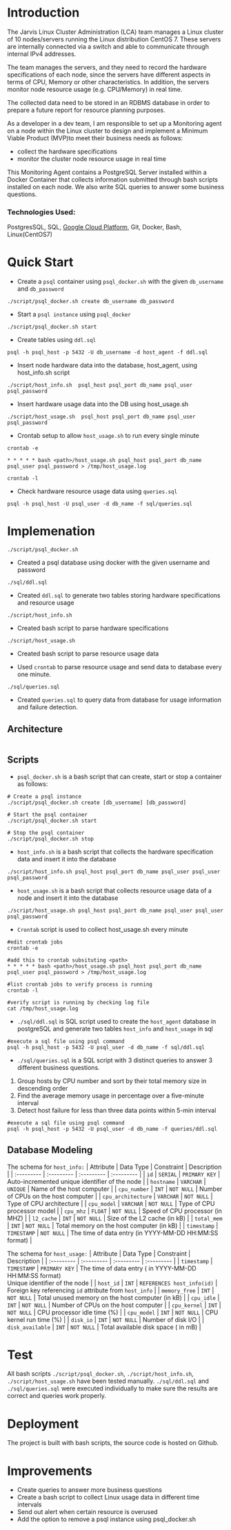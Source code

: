 # Introduction
The Jarvis Linux Cluster Administration (LCA) team manages a Linux cluster of 10 nodes/servers running the Linux distribution CentOS 7. These servers are internally connected via a switch and able to communicate through internal IPv4 addresses.

The team manages the servers, and they need to record the hardware specifications of each node, since
the servers have different aspects in terms of CPU, Memory or other characteristics. In addition, the servers monitor node resource usage (e.g. CPU/Memory) in real time.

The collected data need to be stored in an RDBMS database in order to prepare a future report for resource planning purposes.

As a developer in a dev team, I am responsible to set up a Monitoring agent on a node within the
Linux cluster to design and implement a Minimum Viable Product (MVP)to meet their business needs as follows:
- collect the hardware specifications
- monitor the cluster node resource usage in real time

This Monitoring Agent contains a PostgreSQL Server installed within a Docker Container that collects information submitted through bash scripts installed on each node. We also write SQL queries to answer some business questions.


### Technologies Used: 
PostgresSQL, SQL, [Google Cloud Platform](https://console.cloud.google.com/), Git, Docker, Bash, Linux(CentOS7)

# Quick Start

- Create a `psql` container using `psql_docker.sh` with the given `db_username` and `db_password`
  
`./script/psql_docker.sh create db_username db_password`
- Start a `psql instance` using `psql_docker`

`./script/psql_docker.sh start`
- Create tables using `ddl.sql`

`psql -h psql_host -p 5432 -U db_username -d host_agent -f ddl.sql`
- Insert node hardware data into the database, host_agent, using host_info.sh script
  
`./script/host_info.sh  psql_host psql_port db_name psql_user psql_password`
- Insert hardware usage data into the DB using host_usage.sh
  
`./script/host_usage.sh  psql_host psql_port db_name psql_user psql_password`
- Crontab setup to allow `host_usage.sh` to run every single minute
 
`crontab -e`

`* * * * * bash <path>/host_usage.sh psql_host psql_port db_name psql_user psql_password > /tmp/host_usage.log`

`crontab -l`

- Check hardware resource usage data using `queries.sql`
  
`psql -h psql_host -U psql_user -d db_name -f sql/queries.sql`

# Implemenation
`./script/psql_docker.sh`

- Created a psql database using docker with the given username and password

`./sql/ddl.sql`

- Created `ddl.sql` to generate two tables storing hardware specifications and resource usage

`./script/host_info.sh`
- Created bash script to parse hardware specifications

`./script/host_usage.sh`
- Created bash script to parse resource usage data

- Used `crontab` to parse resource usage and send data to database every one minute.

`./sql/queries.sql`
- Created `queries.sql` to query data from database for usage information and failure detection.

## Architecture
<p align="center">
  <img src="https://github.com/halmasieh/-jarvis_data_eng_HomaAlmasieh/blob/develop/linux_sql/assets/Architecture-linux_sql%20(1).jpg" alt=""/>
</p>

## Scripts
- `psql_docker.sh` is a bash script that can create, start or stop a container as follows:
```
# Create a psql instance
./script/psql_docker.sh create [db_username] [db_password]

# Start the psql container
./script/psql_docker.sh start

# Stop the psql container
./script/psql_docker.sh stop
```
- `host_info.sh` is a bash script that collects the hardware specification data and insert it into the database

`./script/host_info.sh psql_host psql_port db_name psql_user psql_user psql_password`

- `host_usage.sh` is a bash script that collects resource usage data of a node and insert it into the database

`./script/host_usage.sh psql_host psql_port db_name psql_user psql_user psql_password`

- `Crontab` script is used to collect host_usage.sh every minute
```
#edit crontab jobs 
crontab -e 

#add this to crontab subsituting <path>
* * * * * bash <path>/host_usage.sh psql_host psql_port db_name psql_user psql_password > /tmp/host_usage.log
 
#list crontab jobs to verify process is running
crontab -l

#verify script is running by checking log file
cat /tmp/host_usage.log
```
- `./sql/ddl.sql` is SQL script used to create the `host_agent` database in postgreSQL and generate two tables `host_info` and `host_usage` in sql

```
#execute a sql file using psql command
psql -h psql_host -p 5432 -U psql_user -d db_name -f sql/ddl.sql
```
- `./sql/queries.sql` is a SQL script with 3 distinct queries  to answer 3 different business questions.

1. Group hosts by CPU number and sort by their total memory size in descending order
2. Find the average memory usage in percentage over a five-minute interval
3. Detect host failure for less than three data points within 5-min interval

```
#execute a sql file using psql command
psql -h psql_host -p 5432 -U psql_user -d db_name -f queries/ddl.sql
```
## Database Modeling
The schema for `host_info:`
| Attribute     | Data Type   | Constraint    | Description                                     |
| :---------    | :--------- | :---------   | :---------                                     |
| `id`          | `SERIAL`    | `PRIMARY KEY` | Auto-incremented unique identifier of the node  |
| `hostname`    | `VARCHAR`   | `UNIQUE`       | Name of the host computer                      |
| `cpu_number`      | `INT`       | `NOT NULL` | Number of CPUs on the host computer            |
| `cpu_architecture` | `VARCHAR`  | `NOT NULL` | Type of CPU architecture                       |
| `cpu_model` | `VARCHAR`  | `NOT NULL` | Type of CPU processor model                           |
| `cpu_mhz`   | `FLOAT`    | `NOT NULL` | Speed of CPU processor (in MHZ)                       |
| `l2_cache`  | `INT`      | `NOT NULL` | Size of the L2 cache (in kB)                          |
| `total_mem` | `INT`      | `NOT NULL` | Total memory on the host computer (in kB)                |
| `timestamp` | `TIMESTAMP`  | `NOT NULL` | The time of data entry (in YYYY-MM-DD HH:MM:SS format) |

The schema for `host_usage:`
| Attribute     | Data Type   | Constraint    | Description                                     |
| :---------    | :--------- | :---------   | :---------                                     |
| `timestamp` | `TIMESTAMP`  | `PRIMARY KEY`  | The time of data entry ( in YYYY-MM-DD HH:MM:SS format) <br /> Unique identifier of the node  |
| `host_id`   | `INT`          | `REFERENCES host_info(id)` | Foreign key referencing `id` attribute from `host_info`  |
| `memory_free`   | `INT`       | `NOT NULL`   | Total unused memory on the host computer (in kB)   |
| `cpu_idle`      | `INT`       | `NOT NULL` | Number of CPUs on the host computer            |
| `cpu_kernel`    | `INT`       | `NOT NULL` | CPU processor idle time (%)                    |
| `cpu_model`     | `INT`       | `NOT NULL` | CPU kernel run time (%)                        |
| `disk_io`       | `INT`       | `NOT NULL` | Number of disk I/O                             |
| `disk_available`  | `INT`     | `NOT NULL` | Total available disk space ( in mB)                |

# Test
All bash scripts `./script/psql_docker.sh`, `./script/host_info.sh`, `./script/host_usage.sh` have been tested manually. `./sql/ddl.sql` and `./sql/queries.sql` were executed individually to make sure the results are correct and queries work properly.

# Deployment
The project is built with bash scripts, the source code is hosted on Github.

# Improvements
- Create queries to answer more business questions
- Create a bash script to collect Linux usage data in different time intervals
- Send out alert when certain resource is overused           
- Add the option to remove a psql instance using psql_docker.sh 